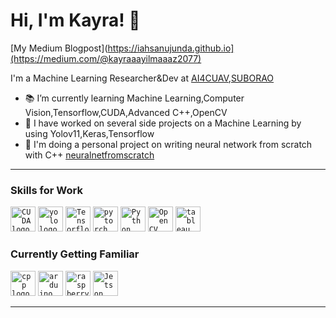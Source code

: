 <!-- Greeting -->
# Hi, I'm Kayra! :wave:

[My Medium Blogpost](https://iahsanujunda.github.io](https://medium.com/@kayraaayilmaaaz2077)
<!--Introduction -->
I'm a Machine Learning Researcher&Dev at [AI4CUAV](https://ai4cuav.org),[SUBORAO](https://scc.ius.edu.ba/blog/orao-aviation-club)

- 📚 I’m currently learning Machine Learning,Computer Vision,Tensorflow,CUDA,Advanced C++,OpenCV
- 🐝 I have worked on several side projects on a Machine Learning by using Yolov11,Keras,Tensorflow
- 🔭 I'm doing a personal project on writing neural network from scratch with C++ [neuralnetfromscratch](https://github.com/kayraobi/NeuralNetFromScratch)


---

### Skills for Work
<code><a href="https://tr.wikipedia.org/wiki/CUDA"><img height="40" src="https://upload.wikimedia.org/wikipedia/en/b/b9/Nvidia_CUDA_Logo.jpg" alt="CUDA logo" /></a></code>
<code><a href="https://www.ultralytics.com/yolo"><img height="40" src="https://miro.medium.com/v2/resize:fit:521/1*nkHd917doWqlVbtEC2g4ng.png" alt="yolo logo" /></a></code>
<code><a href="https://scikit-learn.org/"><img height="40" src="https://upload.wikimedia.org/wikipedia/commons/thumb/a/ab/TensorFlow_logo.svg/1200px-TensorFlow_logo.svg.png" alt="Tensorflow logo" /></a></a></code>
<code><a href="https://pytorch.org/"><img height="40" src="https://upload.wikimedia.org/wikipedia/commons/thumb/1/10/PyTorch_logo_icon.svg/1200px-PyTorch_logo_icon.svg.png" alt="pytorch logo" /></a></code>
<code><a href="https://www.python.org"><img height="40" src="https://upload.wikimedia.org/wikipedia/commons/thumb/0/0a/Python.svg/1200px-Python.svg.png" alt="Python logo" /></a></code>
<code><a href="https://opencv.org"><img height="40" src="https://upload.wikimedia.org/wikipedia/commons/thumb/d/d2/OpenCV_logo_black.svg/1200px-OpenCV_logo_black.svg.png" alt="OpenCV logo" /></a></code>
<code><a href="https://www.tableau.com/"><img height="40" src="https://cdn.worldvectorlogo.com/logos/tableau-software.svg" alt="tableau logo" /></a></code>

### Currently Getting Familiar
<code><a href="https://isocpp.org/"><img height="40" src="https://upload.wikimedia.org/wikipedia/commons/thumb/1/18/ISO_C%2B%2B_Logo.svg/306px-ISO_C%2B%2B_Logo.svg.png" alt="cpp logo" /></a></code>
<code><a href="https://www.arduino.cc/"><img height="40" src="https://upload.wikimedia.org/wikipedia/commons/thumb/8/87/Arduino_Logo.svg/1280px-Arduino_Logo.svg.png" alt="arduino logo" /></a></code>
<code><a href="https://www.raspberrypi.org/"><img height="40" src="https://elinux.org/images/c/cb/Raspberry_Pi_Logo.svg" alt="raspberry logo" /></a></code>
<code><a href="https://www.nvidia.com/en-us/autonomous-machines/embedded-systems/jetson-nano/product-development/"><img height="40" src="https://openzeka.com/wp-content/uploads/2023/03/orin_nano_dev_kit_003.jpg" alt="Jetson Nano logo" /></a></code>

---


